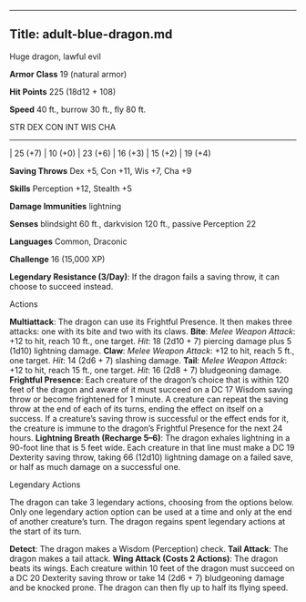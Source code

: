 -------------------------
Title: adult-blue-dragon.md
-------------------------


Huge dragon, lawful evil

**Armor Class** 19 (natural armor)

**Hit Points** 225 (18d12 + 108)

**Speed** 40 ft., burrow 30 ft., fly 80 ft.

  STR         DEX         CON         INT         WIS         CHA
  ----------- ----------- ----------- ----------- ----------- -----------
  | 25 (+7)   | 10 (+0)   | 23 (+6)   | 16 (+3)   | 15 (+2)   | 19 (+4)

**Saving Throws** Dex +5, Con +11, Wis +7, Cha +9

**Skills** Perception +12, Stealth +5

**Damage Immunities** lightning

**Senses** blindsight 60 ft., darkvision 120 ft., passive Perception 22

**Languages** Common, Draconic

**Challenge** 16 (15,000 XP)


**Legendary Resistance (3/Day)**: If the dragon fails a saving
    throw, it can choose to succeed instead.


Actions

**Multiattack**: The dragon can use its Frightful Presence. It then
    makes three attacks: one with its bite and two with its claws.
**Bite**: *Melee Weapon Attack*: +12 to hit, reach 10 ft.,
    one target. *Hit*: 18 (2d10 + 7) piercing damage plus 5 (1d10)
    lightning damage.
**Claw**: *Melee Weapon Attack*: +12 to hit, reach 5 ft.,
    one target. *Hit*: 14 (2d6 + 7) slashing damage.
**Tail**: *Melee Weapon Attack*: +12 to hit, reach 15 ft.,
    one target. *Hit*: 16 (2d8 + 7) bludgeoning damage.
**Frightful Presence**: Each creature of the dragon’s choice that is
    within 120 feet of the dragon and aware of it must succeed on a DC
    17 Wisdom saving throw or become frightened for 1 minute. A creature
    can repeat the saving throw at the end of each of its turns, ending
    the effect on itself on a success. If a creature’s saving throw is
    successful or the effect ends for it, the creature is immune to the
    dragon’s Frightful Presence for the next 24 hours.
**Lightning Breath (Recharge 5–6)**: The dragon exhales lightning in
    a 90-foot line that is 5 feet wide. Each creature in that line must
    make a DC 19 Dexterity saving throw, taking 66 (12d10) lightning
    damage on a failed save, or half as much damage on a successful one.


Legendary Actions

The dragon can take 3 legendary actions, choosing from the options
below. Only one legendary action option can be used at a time and only
at the end of another creature’s turn. The dragon regains spent
legendary actions at the start of its turn.

**Detect**: The dragon makes a Wisdom (Perception) check.
**Tail Attack**: The dragon makes a tail attack.
**Wing Attack (Costs 2 Actions)**: The dragon beats its wings. Each
    creature within 10 feet of the dragon must succeed on a DC 20
    Dexterity saving throw or take 14 (2d6 + 7) bludgeoning damage and
    be knocked prone. The dragon can then fly up to half its
    flying speed.

